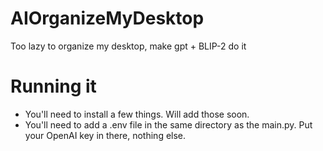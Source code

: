 # AIOrganizeMyDesktop
Too lazy to organize my desktop, make gpt + BLIP-2 do it

# Running it
- You'll need to install a few things. Will add those soon.
- You'll need to add a .env file in the same directory as the main.py. Put your OpenAI key in there, nothing else.
